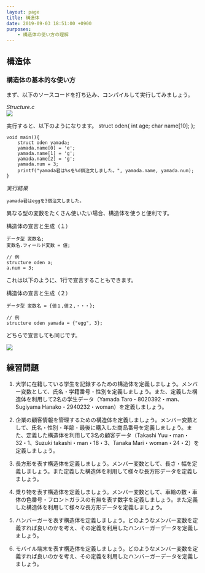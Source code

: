 ```yaml
---
layout: page
title: 構造体
date: 2019-09-03 18:51:00 +0900
purposes:
    - 構造体の使い方の理解
---
```


構造体
--------------

### 構造体の基本的な使い方

まず、以下のソースコードを打ち込み、コンパイルして実行してみましょう。

*Structure.c*<br>
![](./pic/Structure.png)

実行すると、以下のようになります。
    struct oden{
        int age;
        char name[10];
    };

    void main(){
        struct oden yamada;
        yamada.name[0] = 'e';
        yamada.name[1] = 'g';
        yamada.name[2] = 'g';
        yamada.num = 3;
        printf("yamada君は%sを%d個注文しました。", yamada.name, yamada.num);
    }

*実行結果*

    yamada君はeggを3個注文しました。

異なる型の変数をたくさん使いたい場合、構造体を使うと便利です。

構造体の宣言と生成（１）

    データ型 変数名;
    変数名.フィールド変数 = 値;
    
    // 例
    structure oden a;
    a.num = 3;

これは以下のように、1行で宣言することもできます。

構造体の宣言と生成（２）

    データ型 変数名 = {値１,値２,・・・};
    
    // 例
    structure oden yamada = {"egg", 3};

どちらで宣言しても同じです。

![](./pic/structure01.png)



練習問題
--------
1.	大学に在籍している学生を記録するための構造体を定義しましょう。メンバー変数として、氏名・学籍番号・性別を定義しましょう。また、定義した構造体を利用して2名の学生データ（Yamada Taro・8020392・man、Sugiyama Hanako・2940232・woman）を定義しましょう。

2.	企業の顧客情報を管理するための構造体を定義しましょう。メンバー変数として、氏名・性別・年齢・最後に購入した商品番号を定義しましょう。また、定義した構造体を利用して3名の顧客データ（Takashi Yuu・man・32・1、Suzuki takashi・man・18・3、Tanaka Mari・woman・24・2）を定義しましょう。

3.	長方形を表す構造体を定義しましょう。メンバー変数として、長さ・幅を定義しましょう。また定義した構造体を利用して様々な長方形データを定義しましょう。

4.	乗り物を表す構造体を定義しましょう。メンバー変数として、車輪の数・車体の色番号・フロントガラスの有無を表す数字を定義しましょう。また定義した構造体を利用して様々な長方形データを定義しましょう。

5.	ハンバーガーを表す構造体を定義しましょう。どのようなメンバー変数を定義すれば良いのかを考え、その定義を利用したハンバーガーデータを定義しましょう。

6.	モバイル端末を表す構造体を定義しましょう。どのようなメンバー変数を定義すれば良いのかを考え、その定義を利用したハンバーガーデータを定義しましょう。
